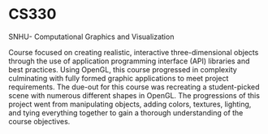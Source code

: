 # CS330
SNHU- Computational Graphics and Visualization

Course focused on creating realistic, interactive three-dimensional objects through the use of application programming interface (API) libraries and best practices. Using OpenGL, this course progressed in complexity culminating with fully formed graphic applications to meet project requirements. The due-out for this course was recreating a student-picked scene with numerous different shapes in OpenGL. The progressions of this project went from manipulating objects, adding colors, textures, lighting, and tying everything together to gain a thorough understanding of the course objectives.
